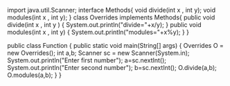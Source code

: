 import java.util.Scanner;
interface Methods{
	void divide(int x , int y);
	void modules(int x , int y);
}
class Overrides  implements Methods{
	public void divide(int x , int y ) {
		System.out.println("divide="+x/y);
	}
	public void modules(int x , int y) {
		System.out.println("modules="+x%y);
	}
}


public class Function {
public static void main(String[] args) {
	Overrides O = new Overrides();
        int a,b;
        Scanner sc = new Scanner(System.in);
        System.out.println("Enter first number");
	a=sc.nextInt();
	System.out.println("Enter second number");
	b=sc.nextInt();
     O.divide(a,b);
	O.modules(a,b);
}
}
